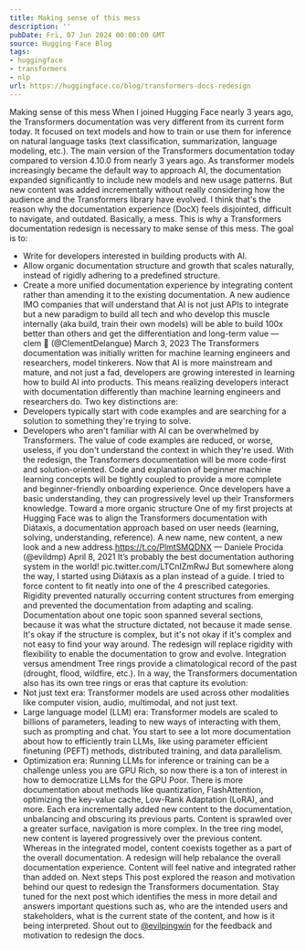 ```yaml
---
title: Making sense of this mess
description: ''
pubDate: Fri, 07 Jun 2024 00:00:00 GMT
source: Hugging Face Blog
tags:
- huggingface
- transformers
- nlp
url: https://huggingface.co/blog/transformers-docs-redesign
---
```


Making sense of this mess
When I joined Hugging Face nearly 3 years ago, the Transformers documentation was very different from its current form today. It focused on text models and how to train or use them for inference on natural language tasks (text classification, summarization, language modeling, etc.).
The main version of the Transformers documentation today compared to version 4.10.0 from nearly 3 years ago.
As transformer models increasingly became the default way to approach AI, the documentation expanded significantly to include new models and new usage patterns. But new content was added incrementally without really considering how the audience and the Transformers library have evolved.
I think that's the reason why the documentation experience (DocX) feels disjointed, difficult to navigate, and outdated. Basically, a mess.
This is why a Transformers documentation redesign is necessary to make sense of this mess. The goal is to:
- Write for developers interested in building products with AI.
- Allow organic documentation structure and growth that scales naturally, instead of rigidly adhering to a predefined structure.
- Create a more unified documentation experience by integrating content rather than amending it to the existing documentation.
A new audience
IMO companies that will understand that AI is not just APIs to integrate but a new paradigm to build all tech and who develop this muscle internally (aka build, train their own models) will be able to build 100x better than others and get the differentiation and long-term value
— clem 🤗 (@ClementDelangue) March 3, 2023
The Transformers documentation was initially written for machine learning engineers and researchers, model tinkerers.
Now that AI is more mainstream and mature, and not just a fad, developers are growing interested in learning how to build AI into products. This means realizing developers interact with documentation differently than machine learning engineers and researchers do.
Two key distinctions are:
- Developers typically start with code examples and are searching for a solution to something they're trying to solve.
- Developers who aren't familiar with AI can be overwhelmed by Transformers. The value of code examples are reduced, or worse, useless, if you don't understand the context in which they're used.
With the redesign, the Transformers documentation will be more code-first and solution-oriented. Code and explanation of beginner machine learning concepts will be tightly coupled to provide a more complete and beginner-friendly onboarding experience.
Once developers have a basic understanding, they can progressively level up their Transformers knowledge.
Toward a more organic structure
One of my first projects at Hugging Face was to align the Transformers documentation with Diátaxis, a documentation approach based on user needs (learning, solving, understanding, reference).
A new name, new content, a new look and a new address.https://t.co/PlmtSMQDNX
— Daniele Procida (@evildmp) April 8, 2021
It’s probably the best documentation authoring system in the world! pic.twitter.com/LTCnIZmRwJ
But somewhere along the way, I started using Diátaxis as a plan instead of a guide. I tried to force content to fit neatly into one of the 4 prescribed categories.
Rigidity prevented naturally occurring content structures from emerging and prevented the documentation from adapting and scaling. Documentation about one topic soon spanned several sections, because it was what the structure dictated, not because it made sense.
It's okay if the structure is complex, but it's not okay if it's complex and not easy to find your way around.
The redesign will replace rigidity with flexibility to enable the documentation to grow and evolve.
Integration versus amendment
Tree rings provide a climatological record of the past (drought, flood, wildfire, etc.). In a way, the Transformers documentation also has its own tree rings or eras that capture its evolution:
- Not just text era: Transformer models are used across other modalities like computer vision, audio, multimodal, and not just text.
- Large language model (LLM) era: Transformer models are scaled to billions of parameters, leading to new ways of interacting with them, such as prompting and chat. You start to see a lot more documentation about how to efficiently train LLMs, like using parameter efficient finetuning (PEFT) methods, distributed training, and data parallelism.
- Optimization era: Running LLMs for inference or training can be a challenge unless you are GPU Rich, so now there is a ton of interest in how to democratize LLMs for the GPU Poor. There is more documentation about methods like quantization, FlashAttention, optimizing the key-value cache, Low-Rank Adaptation (LoRA), and more.
Each era incrementally added new content to the documentation, unbalancing and obscuring its previous parts. Content is sprawled over a greater surface, navigation is more complex.
In the tree ring model, new content is layered progressively over the previous content. Whereas in the integrated model, content coexists together as a part of the overall documentation.
A redesign will help rebalance the overall documentation experience. Content will feel native and integrated rather than added on.
Next steps
This post explored the reason and motivation behind our quest to redesign the Transformers documentation.
Stay tuned for the next post which identifies the mess in more detail and answers important questions such as, who are the intended users and stakeholders, what is the current state of the content, and how is it being interpreted.
Shout out to [@evilpingwin](https://x.com/evilpingwin) for the feedback and motivation to redesign the docs.